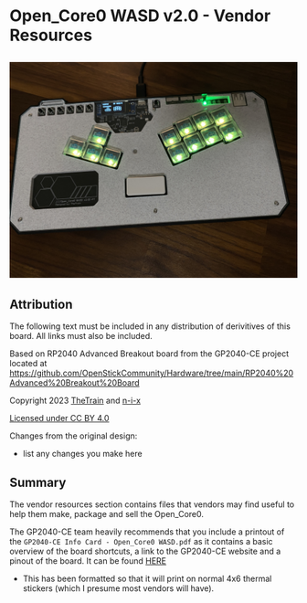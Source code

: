 # Open_Core0 WASD v2.0 - Vendor Resources
![Open_Core0 WASD](https://github.com/OpenStickCommunity/Hardware/blob/main/Open_Core0%20WASD/Images/Open_Core0%20WASD.JPG)
---

## Attribution

The following text must be included in any distribution of derivitives of this board. All links must also be included.

Based on RP2040 Advanced Breakout board from the GP2040-CE project located at https://github.com/OpenStickCommunity/Hardware/tree/main/RP2040%20Advanced%20Breakout%20Board

Copyright 2023 [TheTrain](https://github.com/TheTrainGoes) and [n-i-x](https://github.com/n-i-x)

[Licensed under CC BY 4.0](https://creativecommons.org/licenses/by/4.0/)

Changes from the original design:
  - list any changes you make here

## Summary

The vendor resources section contains files that vendors may find useful to help them make, package and sell the Open_Core0.

The GP2040-CE team heavily recommends that you include a printout of the `GP2040-CE Info Card - Open_Core0 WASD.pdf` as it contains a basic overview of the board shortcuts, a link to the GP2040-CE website and a pinout of the board.  It can be found [HERE](https://github.com/OpenStickCommunity/Hardware/blob/main/Open_Core0/Vendor%20resources/GP2040-CE%20info%20card%20-%20Open_Core0%20WASD.pdf)

- This has been formatted so that it will print on normal 4x6 thermal stickers (which I presume most vendors will have).